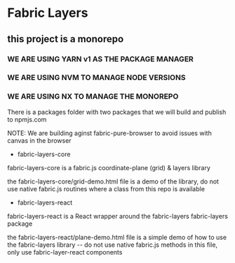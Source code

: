 # Fabric Layers

## this project is a monorepo 

### WE ARE USING YARN v1 AS THE PACKAGE MANAGER

### WE ARE USING NVM TO MANAGE NODE VERSIONS

### WE ARE USING NX TO MANAGE THE MONOREPO

There is a packages folder with two packages that we will build and publish to npmjs.com

NOTE: We are building aginst fabric-pure-browser to avoid issues with canvas in the browser

- fabric-layers-core

fabric-layers-core is a fabric.js coordinate-plane (grid) & layers library

the fabric-layers-core/grid-demo.html file is a demo of the library, do not use native fabric.js routines where a class from this repo is available

- fabric-layers-react   

fabric-layers-react is a React wrapper around the fabric-layers fabric-layers package

the fabric-layers-react/plane-demo.html file is a simple demo of how to use the fabric-layers library -- do not use native fabric.js methods in this file, only use fabric-layer-react components

